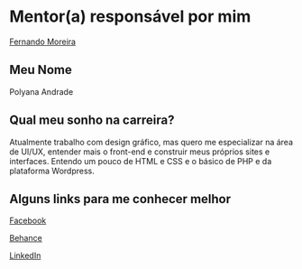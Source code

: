 # Mentor(a) responsável por mim

[Fernando Moreira](/mentores/perfis/fernando_moreira.md)

## Meu Nome

Polyana Andrade

## Qual meu sonho na carreira?

Atualmente trabalho com design gráfico, mas quero me especializar na área de UI/UX, entender mais o front-end e construir meus próprios sites e interfaces. Entendo um pouco de HTML e CSS e o básico de PHP e da plataforma Wordpress.

## Alguns links para me conhecer melhor

[Facebook](https://www.facebook.com/poleandr)

[Behance](https://www.behance.net/polyandrade)

[LinkedIn](https://www.linkedin.com/in/polyandrade/)
